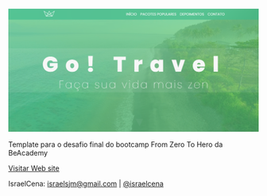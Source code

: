 ![template screen](./gotravel.png)

Template para o desafio final do bootcamp From Zero To Hero da BeAcademy

[Visitar Web site](https://gotravel.israelcena.com.br/)

IsraelCena: 
israelsjm@gmail.com | [@israelcena](http://twitter.com/israelcena)
